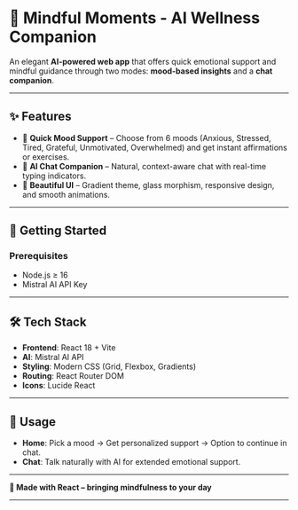 # 🌙 Mindful Moments - AI Wellness Companion

An elegant **AI-powered web app** that offers quick emotional support and mindful guidance through two modes: **mood-based insights** and a **chat companion**.

---

## ✨ Features

* 🎯 **Quick Mood Support** – Choose from 6 moods (Anxious, Stressed, Tired, Grateful, Unmotivated, Overwhelmed) and get instant affirmations or exercises.
* 💬 **AI Chat Companion** – Natural, context-aware chat with real-time typing indicators.
* 🎨 **Beautiful UI** – Gradient theme, glass morphism, responsive design, and smooth animations.

---

## 🚀 Getting Started

### Prerequisites

* Node.js ≥ 16
* Mistral AI API Key

---

## 🛠️ Tech Stack

* **Frontend**: React 18 + Vite
* **AI**: Mistral AI API
* **Styling**: Modern CSS (Grid, Flexbox, Gradients)
* **Routing**: React Router DOM
* **Icons**: Lucide React

---

## 📱 Usage

* **Home**: Pick a mood → Get personalized support → Option to continue in chat.
* **Chat**: Talk naturally with AI for extended emotional support.

---

**💜 Made with React – bringing mindfulness to your day**

---
